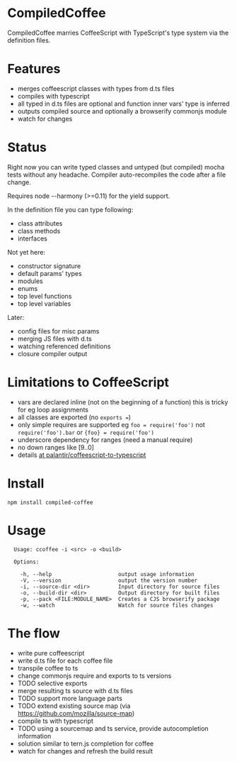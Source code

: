 # CompiledCoffee

CompiledCoffee marries CoffeeScript with TypeScript's type system via the definition files.

# Features

- merges coffeescript classes with types from d.ts files
- compiles with typescript
- all typed in d.ts files are optional and function inner vars' type is inferred
- outputs compiled source and optionally a browserify commonjs module
- watch for changes

# Status

Right now you can write typed classes and untyped (but compiled) mocha tests
without any headache. Compiler auto-recompiles the code after a file change.

Requires node --harmony (>=0.11) for the yield support.

In the definition file you can type following:

- class attributes
- class methods
- interfaces

Not yet here:

- constructor signature
- default params' types
- modules
- enums
- top level functions
- top level variables

Later:

- config files for misc params
- merging JS files with d.ts
- watching referenced definitions
- closure compiler output

# Limitations to CoffeeScript 

- vars are declared inline (not on the beginning of a function)
  this is tricky for eg loop assignments
- all classes are exported (no `exports =`)
- only simple requires are supported eg `foo = require('foo')` 
  not `require('foo').bar` or `{foo} = require('foo')`
- underscore dependency for ranges (need a manual require)
- no down ranges like [9..0]
- details [at palantir/coffeescript-to-typescript]( https://github.com/palantir/coffeescript-to-typescript)

# Install

```
npm install compiled-coffee
```

# Usage

```
  Usage: ccoffee -i <src> -o <build>

  Options:

    -h, --help                     output usage information
    -V, --version                  output the version number
    -i, --source-dir <dir>         Input directory for source files
    -o, --build-dir <dir>          Output directory for built files
    -p, --pack <FILE:MODULE_NAME>  Creates a CJS browserify package
    -w, --watch                    Watch for source files changes
```

# The flow

- write pure coffeescript
- write d.ts file for each coffee file
- transpile coffee to ts
- change commonjs require and exports to ts versions
 - TODO selective exports
- merge resulting ts source with d.ts files
 - TODO support more language parts
 - TODO extend existing source map (via https://github.com/mozilla/source-map)
- compile ts with typescript
- TODO using a sourcemap and ts service, provide autocompletion information
 - solution similar to tern.js completion for coffee
- watch for changes and refresh the build result
